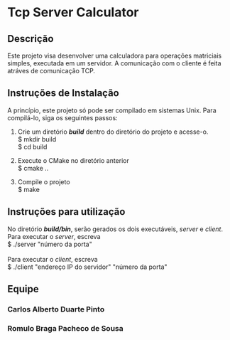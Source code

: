 # Tcp Server Calculator

## Descrição
Este projeto visa desenvolver uma calculadora para operações matriciais simples, executada em um servidor. A comunicação com o cliente é feita atráves de comunicação TCP.

## Instruções de Instalação
A princípio, este projeto só pode ser compilado em sistemas Unix. Para compilá-lo, siga os seguintes passos:

1. Crie um diretório ***build*** dentro do diretório do projeto e acesse-o.<br />
$ mkdir build<br />
$ cd build<br />

2. Execute o CMake no diretório anterior<br />
$ cmake ..<br />

3. Compile o projeto<br />
$ make<br />

## Instruções para utilização
No diretório ***build/bin***, serão gerados os dois executáveis, *server* e *client*.<br />
Para executar o *server*, escreva<br />
$ ./server "número da porta"<br /><br />
Para executar o *client*, escreva<br />
$ ./client "endereço IP do servidor" "número da porta"

## Equipe
### Carlos Alberto Duarte Pinto
### Romulo Braga Pacheco de Sousa

